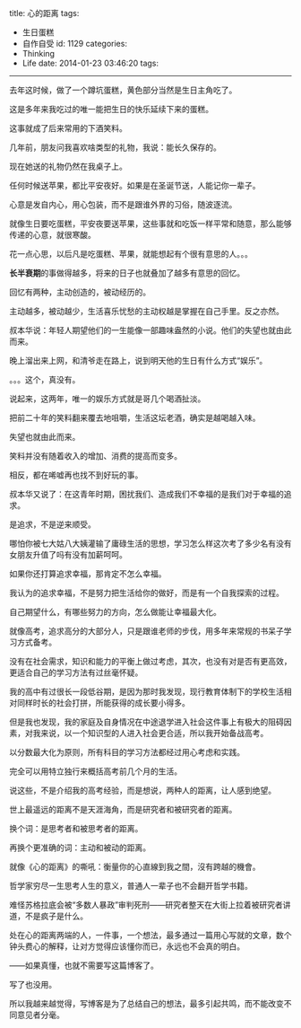 title: 心的距离
tags:
  - 生日蛋糕
  - 自作自受
id: 1129
categories:
  - Thinking
  - Life
date: 2014-01-23 03:46:20
tags:
---

去年这时候，做了一个蹲坑蛋糕，黄色部分当然是生日主角吃了。

这是多年来我吃过的唯一能把生日的快乐延续下来的蛋糕。

这事就成了后来常用的下酒笑料。

几年前，朋友问我喜欢啥类型的礼物，我说：能长久保存的。

现在她送的礼物仍然在我桌子上。

任何时候送苹果，都比平安夜好。如果是在圣诞节送，人能记你一辈子。

心意是发自内心，用心包装，而不是跟谁外界的习俗，随波逐流。

就像生日要吃蛋糕，平安夜要送苹果，这些事就和吃饭一样平常和随意，那么能够传递的心意，就很寒酸。

花一点心思，以后凡是吃蛋糕、苹果，就能想起有个很有意思的人。。。

**长半衰期**的事做得越多，将来的日子也就叠加了越多有意思的回忆。

回忆有两种，主动创造的，被动经历的。

主动越多，被动越少，生活喜乐忧愁的主动权越是掌握在自己手里。反之亦然。

叔本华说：年轻人期望他们的一生能像一部趣味盎然的小说。他们的失望也就由此而来。

晚上溜出来上网，和清爷走在路上，说到明天他的生日有什么方式“娱乐”。

。。。这个，真没有。

说起来，这两年，唯一的娱乐方式就是哥几个喝酒扯淡。

把前二十年的笑料翻来覆去地咀嚼，生活这坛老酒，确实是越喝越入味。

失望也就由此而来。

笑料并没有随着收入的增加、消费的提高而变多。

相反，都在唏嘘再也找不到好玩的事。

叔本华又说了：在这青年时期，困扰我们、造成我们不幸福的是我们对于幸福的追求。

是追求，不是逆来顺受。

哪怕你被七大姑八大姨灌输了庸碌生活的思想，学习怎么样这次考了多少名有没有女朋友升值了吗有没有加薪呵呵。

如果你还打算追求幸福，那肯定不怎么幸福。

我认为的追求幸福，不是努力把生活给你的做好，而是有一个自我探索的过程。

自己期望什么，有哪些努力的方向，怎么做能让幸福最大化。

就像高考，追求高分的大部分人，只是跟谁老师的步伐，用多年来常规的书呆子学习方式备考。

没有在社会需求，知识和能力的平衡上做过考虑，其次，也没有对是否有更高效，更适合自己的学习方法有过丝毫怀疑。

我的高中有过很长一段低谷期，是因为那时我发现，现行教育体制下的学校生活相对同样时长的社会打拼，所能获得的成长要小得多。

但是我也发现，我的家庭及自身情况在中途退学进入社会这件事上有极大的阻碍因素，对我来说，以一个知识型的人进入社会更合适，所以我开始备战高考。

以分数最大化为原则，所有科目的学习方法都经过用心考虑和实践。

完全可以用特立独行来概括高考前几个月的生活。

说这些，不是介绍我的高考经验，而是想说，两种人的距离，让人感到绝望。

世上最遥远的距离不是天涯海角，而是研究者和被研究者的距离。

换个词：是思考者和被思考者的距离。

再换个更准确的词：主动和被动的距离。

就像《心的距离》的嘶吼：衡量你的心直線到我之間，沒有跨越的機會。

哲学家穷尽一生思考人生的意义，普通人一辈子也不会翻开哲学书籍。

难怪苏格拉底会被“多数人暴政”审判死刑——研究者整天在大街上拉着被研究者讲道，不是疯子是什么。

处在心的距离两端的人，一件事，一个想法，最多通过一篇用心写就的文章，数个钟头费心的解释，让对方觉得应该懂你而已，永远也不会真的明白。

——如果真懂，也就不需要写这篇博客了。

写了也没用。

所以我越来越觉得，写博客是为了总结自己的想法，最多引起共鸣，而不能改变不同意见者分毫。
